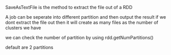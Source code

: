 SaveAsTextFile is the method to extract the file out of a RDD

A job can be seperate into different partition and then output the result
if we dont extract the file out then it will create as many files as the number of clusters we have

we can check the number of partition by using 
rdd.getNumPartitions()

default are 2 partitions

